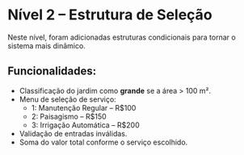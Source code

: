 # Nível 2 – Estrutura de Seleção

Neste nível, foram adicionadas estruturas condicionais para tornar o sistema mais dinâmico.

## Funcionalidades:
- Classificação do jardim como **grande** se a área > 100 m².
- Menu de seleção de serviço:
  - 1: Manutenção Regular – R$100
  - 2: Paisagismo – R$150
  - 3: Irrigação Automática – R$200
- Validação de entradas inválidas.
- Soma do valor total conforme o serviço escolhido.
